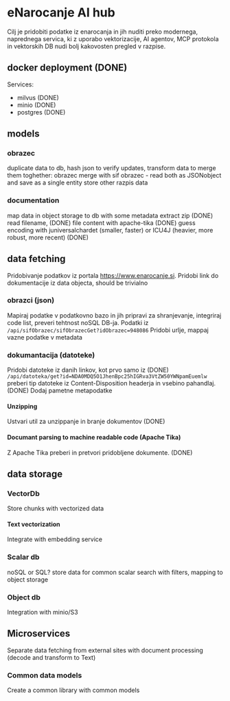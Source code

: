 # eNarocanje AI hub

Cilj je pridobiti podatke iz enarocanja in jih nuditi preko modernega, naprednega servica, 
ki z uporabo vektorizacije, AI agentov, MCP protokola in vektorskih DB 
nudi bolj kakovosten pregled v razpise.

## docker deployment (DONE)

Services:
- milvus (DONE)
- minio (DONE)
- postgres (DONE)

## models

### obrazec

duplicate data to db, hash json to verify updates, transform data to merge them toghether:
obrazec merge with sif obrazec - read both as JSONobject and save as a single entity
store other razpis data

### documentation

map data in object storage to db with some metadata
extract zip (DONE)
read filename, (DONE)
file content  with apache-tika (DONE)
guess encoding with juniversalchardet (smaller, faster) or ICU4J (heavier, more robust, more recent) (DONE)

## data fetching

Pridobivanje podatkov iz portala https://www.enarocanje.si.
Pridobi link do dokumentacije iz data objecta, should be trivialno

### obrazci (json)

Mapiraj podatke v podatkovno bazo in jih pripravi za shranjevanje, integriraj code list, 
preveri tehtnost noSQL DB-ja. Podatki iz `/api/sifObrazec/sifObrazecGet?idObrazec=948086`
Pridobi urlje, mappaj vazne podatke v metadata

### dokumantacija (datoteke)

Pridobi datoteke iz danih linkov, kot prvo samo iz (DONE)
`/api/datoteka/get?id=NDA0MDQ5O1JhenBpc25hIGRva3VtZW50YWNpamEuemlw`
preberi tip datoteke iz Content-Disposition headerja in vsebino pahandlaj.(DONE)
Dodaj pametne metapodatke

#### Unzipping

Ustvari util za unzippanje in branje dokumentov (DONE)

#### Documant parsing to machine readable code (Apache Tika)

Z Apache Tika preberi in pretvori pridobljene dokumente. (DONE)

## data storage

### VectorDb

Store chunks with vectorized data

#### Text vectorization

Integrate with embedding service

### Scalar db

noSQL or SQL? store data for common scalar search with filters, mapping to object storage

### Object db

Integration with minio/S3

## Microservices

Separate data fetching from external sites with document processing (decode and transform to Text)

### Common data models

Create a common library with common models